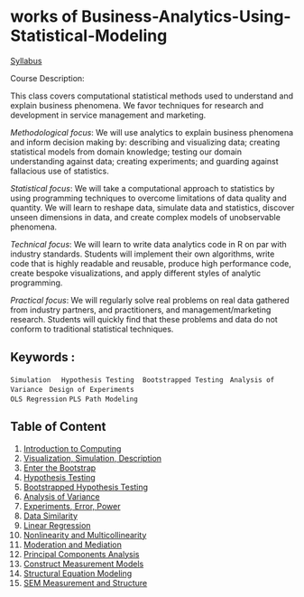 # works of Business-Analytics-Using-Statistical-Modeling
[Syllabus](https://docs.google.com/document/d/16tJRDWFf08HkoNVybOftKvHQw7PpKwqtvXd5brLBvNg/edit#heading=h.gjdgxs)

Course Description:

This class covers computational statistical methods used to understand and explain business phenomena. We favor techniques for research and development in service management and marketing.

_Methodological focus_: We will use analytics to explain business phenomena and inform decision making by: describing and visualizing data; creating statistical models from domain knowledge; testing our domain understanding against data; creating experiments; and guarding against fallacious use of statistics.

_Statistical focus_: We will take a computational approach to statistics by using programming techniques to overcome limitations of data quality and quantity. We will learn to reshape data, simulate data and statistics, discover unseen dimensions in data, and create complex models of unobservable phenomena.

_Technical focus_: We will learn to write data analytics code in R on par with industry standards. Students will implement their own algorithms, write code that is highly readable and reusable, produce high performance code, create bespoke visualizations, and apply different styles of analytic programming.

_Practical focus_: We will regularly solve real problems on real data gathered from industry partners, and practitioners, and management/marketing research. Students will quickly find that these problems and data do not conform to traditional statistical techniques.

## Keywords : 
`Simulation` &nbsp; ` Hypothesis Testing`  &nbsp;` Bootstrapped Testing` &nbsp; `Analysis of Variance` &nbsp; `Design of Experiments` <br> `OLS Regression` `PLS Path Modeling`

## Table of Content
1. [Introduction to Computing](https://github.com/thtang/Business-Analytics-Using-Statistical-Modeling/tree/master/HW1)
2. [Visualization, Simulation, Description](https://github.com/thtang/Business-Analytics-Using-Statistical-Modeling/tree/master/HW2)
3. [Enter the Bootstrap](https://github.com/thtang/Business-Analytics-Using-Statistical-Modeling/tree/master/HW3)
4. [Hypothesis Testing](https://github.com/thtang/Business-Analytics-Using-Statistical-Modeling/tree/master/HW4)
5. [Bootstrapped Hypothesis Testing](https://github.com/thtang/Business-Analytics-Using-Statistical-Modeling/tree/master/HW5)
6. [Analysis of Variance](https://github.com/thtang/Business-Analytics-Using-Statistical-Modeling/tree/master/HW6)
7. [Experiments, Error, Power](https://github.com/thtang/Business-Analytics-Using-Statistical-Modeling/tree/master/HW7)
9. [Data Similarity](https://github.com/thtang/Business-Analytics-Using-Statistical-Modeling/tree/master/HW9)
10. [Linear Regression](https://github.com/thtang/Business-Analytics-Using-Statistical-Modeling/tree/master/HW10)
11. [Nonlinearity and Multicollinearity](https://github.com/thtang/Business-Analytics-Using-Statistical-Modeling/tree/master/HW11)
12. [Moderation and Mediation](https://github.com/thtang/Business-Analytics-Using-Statistical-Modeling/tree/master/HW12)
13. [Principal Components Analysis](https://github.com/thtang/Business-Analytics-Using-Statistical-Modeling/tree/master/HW13)
14. [Construct Measurement Models](https://github.com/thtang/Business-Analytics-Using-Statistical-Modeling/tree/master/HW14)
15. [Structural Equation Modeling](https://github.com/thtang/Business-Analytics-Using-Statistical-Modeling/tree/master/HW15)
17. [SEM Measurement and Structure](https://github.com/thtang/Business-Analytics-Using-Statistical-Modeling/tree/master/HW17)
